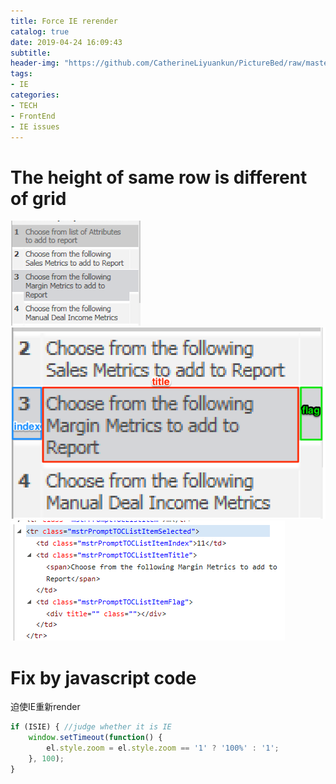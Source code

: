 ```yaml
---
title: Force IE rerender
catalog: true
date: 2019-04-24 16:09:43
subtitle:
header-img: "https://github.com/CatherineLiyuankun/PictureBed/raw/master/blog/post/Force-IE-rerender/header-IE.jpg"
tags:
- IE
categories:
- TECH
- FrontEnd
- IE issues
---
```


# The height of same row is different of grid

![compare](https://github.com/CatherineLiyuankun/PictureBed/raw/master/blog/post/Force-IE-rerender/compare.png)
![mark](https://github.com/CatherineLiyuankun/PictureBed/raw/master/blog/post/Force-IE-rerender/mark.png)
![html](https://github.com/CatherineLiyuankun/PictureBed/raw/master/blog/post/Force-IE-rerender/html.png)

# Fix by javascript code

迫使IE重新render

```javascript
if (ISIE) { //judge whether it is IE
    window.setTimeout(function() {
        el.style.zoom = el.style.zoom == '1' ? '100%' : '1';
    }, 100);
}
```